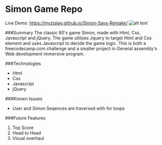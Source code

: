 # Simon Game Repo
Live Demo: https://myztajay.github.io/Simon-Says-Remake/
![alt text](https://static1.squarespace.com/static/51559841e4b06ce8229aac9d/5501cba2e4b02387e1f2bb60/5372c9d9e4b05dd13821a5bf/1466480997282/simon_game.jpg?format=500w "Logo Title Text 1")


###Summary
The classic 80's game Simon, made with Html, Css, Javascript and jQuery. The game utilizes Jquery to target Html and Css element and uses Javascript to decide the game logic. This is both a freecodecamp.com challenge and a smaller project in General assembly's Web development immersive program.

###Technologies
* Html
* Css
* Javascript
* jQuery

###Known Isuues
* User and Simon Seqences are traversed with for loops 

###Future Features
1. Top Score
2. Head to Head
3. Visual overhaul
                                                                                                                                                                                                                                                                                                                                                                                                                                                                                                                                                                                                                                                                                                                                                                                                                          
